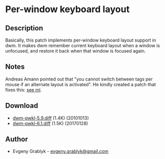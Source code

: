 Per-window keyboard layout
==========================

Description
-----------
Basically, this patch implements per-window keyboard layout support in dwm.
It makes dwm remember current keyboard layout when a window is unfocused,
and restore it back when that window is focused again.

Notes
-----------
Andreas Amann pointed out that "you cannot switch between tags per mouse
if an alternate layout is activated". He kindly created a patch that fixes
this: [see ml](//lists.suckless.org/dev/1010/6195.html).

Download
--------
* [dwm-pwkl-5.9.diff](dwm-pwkl-5.9.diff) (1.4K) (20101013)
* [dwm-pwkl-6.1.diff](dwm-pwkl-6.1.diff) (1.5K) (20170128)

Author
------
* Evgeny Grablyk - <evgeny.grablyk@gmail.com>
